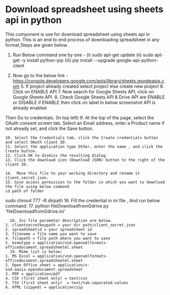 
# Download spreadsheet using sheets api in python

This component is use for download spreadsheet using sheets api in python. This is an end to end process of downloading spreadsheet in any format,Steps are given below. 

	
1. Run Below command one by one -
	(i)   sudo apt-get update
    	(ii)  sudo apt-get -y install python-pip
     	(iii) pip install --upgrade google-api-python-client
	
2. Now go to the below link - 
https://console.developers.google.com/apis/library/sheets.googleapis.com
    5.  If project already created select project else create new project
    6.  Click on ENABLE API
    7.  Now search for Google Sheets API, click on Google Sheets API.
    8.  Check Google Sheets API & Drive API are ENABLE or DISABLE if ENABLE then click on label.In below    screenshot API is already enabled
      
Then Go to credentials. (In top left)
    9.  At the top of the page, select the OAuth consent screen tab. Select an Email address, enter a Product name if not already set, and click the Save button.  

    10. Select the Credentials tab, click the Create credentials button and select OAuth client ID.
    11. Select the application type Other, enter the name , and click the Create button.
    12. Click OK to dismiss the resulting dialog. 
    13. Click the download icon (Download JSON) button to the right of the client ID.
	
    14.  Move this file to your working directory and rename it client_secret.json.
    15. Give access permission to the folder in which you want to download the file using below command
	cd path of folder 
sudo chmod 777 -R dirpath
    16.  Fill the credential in ini file , And run below command.
    17.  python fileDownloadfromGdrive.py 'fileDownloadfromGdrive.ini'

      18. Ini file parameter description are below.
    1. clientsecretkeypath = your dir path/client_secret.json
    2. spreadsheetid = your spreadsheet id
    3. filename = file name you want to save
    4. filepath = file path where you want to save
    5. mimetype = application/vnd.openxmlformats-officedocument.spreadsheetml.sheet
      19. Mime list is below:		
    1. MS Excel = application/vnd.openxmlformats-officedocument.spreadsheetml.sheet 
    2. Open Office sheet = application/x-vnd.oasis.opendocument.spreadsheet 
    3. PDF = application/pdf 
    4. CSV (first sheet only) = text/csv 
    5. TSV (first sheet only)  = text/tab-separated-values 
    6. HTML (zipped) = application/zip
